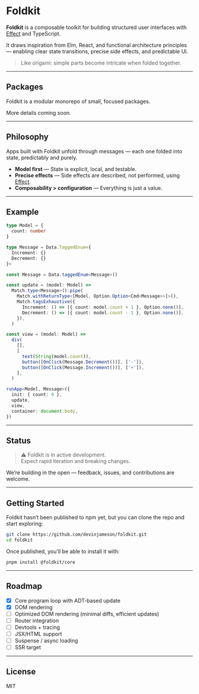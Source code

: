 # Foldkit

**Foldkit** is a composable toolkit for building structured user interfaces with [Effect](https://effect.website/) and TypeScript.

It draws inspiration from Elm, React, and functional architecture principles — enabling clear state transitions, precise side effects, and predictable UI.

> Like origami: simple parts become intricate when folded together.

---

## Packages

Foldkit is a modular monorepo of small, focused packages.

More details coming soon.

---

## Philosophy

Apps built with Foldkit unfold through messages — each one folded into state, predictably and purely.

- **Model first** — State is explicit, local, and testable.
- **Precise effects** — Side effects are described, not performed, using [Effect](https://effect.website/).
- **Composability > configuration** — Everything is just a value.

---

## Example

```ts
type Model = {
  count: number
}

type Message = Data.TaggedEnum<{
  Increment: {}
  Decrement: {}
}>

const Message = Data.taggedEnum<Message>()

const update = (model: Model) =>
  Match.type<Message>().pipe(
    Match.withReturnType<[Model, Option.Option<Cmd<Message>>]>(),
    Match.tagsExhaustive({
      Increment: () => [{ count: model.count + 1 }, Option.none()],
      Decrement: () => [{ count: model.count - 1 }, Option.none()],
    }),
  )

const view = (model: Model) =>
  div(
    [],
    [
      text(String(model.count)),
      button([OnClick(Message.Decrement())], ['-']),
      button([OnClick(Message.Increment())], ['+']),
    ],
  )

runApp<Model, Message>({
  init: { count: 0 },
  update,
  view,
  container: document.body,
})
```

---

## Status

> ⚠️ Foldkit is in active development.  
> Expect rapid iteration and breaking changes.

We’re building in the open — feedback, issues, and contributions are welcome.

---

## Getting Started

Foldkit hasn’t been published to npm yet, but you can clone the repo and start exploring:

```bash
git clone https://github.com/devinjameson/foldkit.git
cd foldkit
```

Once published, you'll be able to install it with:

```bash
pnpm install @foldkit/core
```

---

## Roadmap

- [x] Core program loop with ADT-based update
- [x] DOM rendering
- [ ] Optimized DOM rendering (minimal diffs, efficient updates)
- [ ] Router integration
- [ ] Devtools + tracing
- [ ] JSX/HTML support
- [ ] Suspense / async loading
- [ ] SSR target

---

## License

MIT

